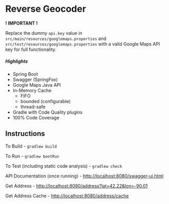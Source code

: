 # Reverse Geocoder


**! IMPORTANT !**

Replace the dummy `api.key` value in `src/main/resources/googlemaps.properties` and `src/test/resources/googlemaps.properties` with a valid Google Maps API key for full functionality.

##### Highlights
- Spring Boot
- Swagger (SpringFox)
- Google Maps Java API
- In-Memory Cache 
    - FIFO
    - bounded (configurable)
    - thread-safe
- Gradle with Code Quality plugins
- 100% Code Coverage

## Instructions
To Build - `gradlew build`

To Run - `gradlew bootRun`

To Test (including static code analysis) - `gradlew check`

API Documentation (once running) - [http://localhost:8080/swagger-ui.html](http://localhost:8080/swagger-ui.html)

Get Address - [http://localhost:8080/address?lat=42.22&lon=-90.01](http://localhost:8080/address?lat=42.22&lon=-90.01)

Get Address Cache - [http://localhost:8080/address/cache](http://localhost:8080/address/cache)
